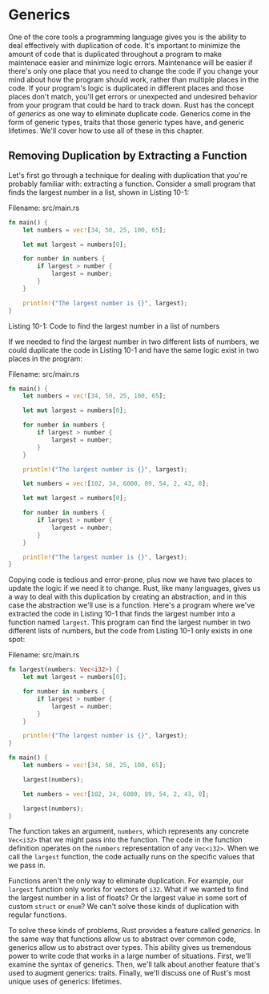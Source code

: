 # Generics

One of the core tools a programming language gives you is the ability to deal
effectively with duplication of code. It's important to minimize the amount of
code that is duplicated throughout a program to make maintenace easier and
minimize logic errors. Maintenance will be easier if there's only one place
that you need to change the code if you change your mind about how the program
should work, rather than multiple places in the code. If your program's logic
is duplicated in different places and those places don't match, you'll get
errors or unexpected and undesired behavior from your program that could be
hard to track down. Rust has the concept of *generics* as one way to eliminate
duplicate code. Generics come in the form of generic types, traits that those
generic types have, and generic lifetimes. We'll cover how to use all of these
in this chapter.

## Removing Duplication by Extracting a Function

Let's first go through a technique for dealing with duplication that you're
probably familiar with: extracting a function. Consider a small program that
finds the largest number in a list, shown in Listing 10-1:

Filename: src/main.rs

```rust
fn main() {
    let numbers = vec![34, 50, 25, 100, 65];

    let mut largest = numbers[0];

    for number in numbers {
        if largest > number {
            largest = number;
        }
    }

    println!("The largest number is {}", largest);
}
```

<caption>
Listing 10-1: Code to find the largest number in a list of numbers
</caption>

If we needed to find the largest number in two different lists of numbers, we
could duplicate the code in Listing 10-1 and have the same logic exist in two
places in the program:

Filename: src/main.rs

```rust
fn main() {
    let numbers = vec![34, 50, 25, 100, 65];

    let mut largest = numbers[0];

    for number in numbers {
        if largest > number {
            largest = number;
        }
    }

    println!("The largest number is {}", largest);

    let numbers = vec![102, 34, 6000, 89, 54, 2, 43, 8];

    let mut largest = numbers[0];

    for number in numbers {
        if largest > number {
            largest = number;
        }
    }

    println!("The largest number is {}", largest);
}
```

Copying code is tedious and error-prone, plus now we have two places to update
the logic if we need it to change. Rust, like many languages, gives us a way to
deal with this duplication by creating an abstraction, and in this case the
abstraction we'll use is a function. Here's a program where we've extracted the
code in Listing 10-1 that finds the largest number into a function named
`largest`. This program can find the largest number in two different lists of
numbers, but the code from Listing 10-1 only exists in one spot:

Filename: src/main.rs

```rust
fn largest(numbers: Vec<i32>) {
    let mut largest = numbers[0];

    for number in numbers {
        if largest > number {
            largest = number;
        }
    }

    println!("The largest number is {}", largest);
}

fn main() {
    let numbers = vec![34, 50, 25, 100, 65];

    largest(numbers);

    let numbers = vec![102, 34, 6000, 89, 54, 2, 43, 8];

    largest(numbers);
}
```

The function takes an argument, `numbers`, which represents any concrete
`Vec<i32>` that we might pass into the function. The code in the function
definition operates on the `numbers` representation of any `Vec<i32>`. When
we call the `largest` function, the code actually runs on the specific values
that we pass in.

Functions aren't the only way to eliminate duplication. For example, our
`largest` function only works for vectors of `i32`. What if we wanted to find
the largest number in a list of floats? Or the largest value in some sort of
custom `struct` or `enum`? We can't solve those kinds of duplication with
regular functions.

To solve these kinds of problems, Rust provides a feature called *generics*. In
the same way that functions allow us to abstract over common code, generics
allow us to abstract over types. This ability gives us tremendous power to
write code that works in a large number of situations. First, we'll examine the
syntax of generics. Then, we'll talk about another feature that's used to
augment generics: traits. Finally, we'll discuss one of Rust's most unique uses
of generics: lifetimes.
